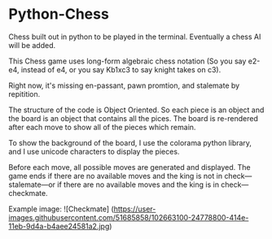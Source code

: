 # Python-Chess
Chess built out in python to be played in the terminal. Eventually a chess AI will be added.

This Chess game uses long-form algebraic chess notation (So you say e2-e4, instead of e4, or you say Kb1xc3 to
say knight takes on c3). 

Right now, it's missing en-passant, pawn promtion, and stalemate by repitition. 

The structure of the code is Object Oriented. So each piece is an object and the board is an object that contains all the pices. The board is re-rendered after each move to show all of the pieces which remain.

To show the background of the board, I use the colorama python library, and I use unicode characters to display the pieces.

Before each move, all possible moves are generated and displayed. The game ends if there are no available moves and the king is not in check—stalemate—or if there are no available moves and the king is in check—checkmate.

Example image:
![Checkmate] (https://user-images.githubusercontent.com/51685858/102663100-24778800-414e-11eb-9d4a-b4aee24581a2.jpg)
